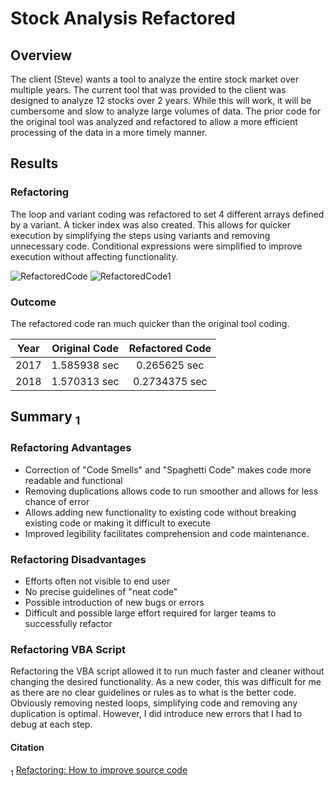 # Stock Analysis Refactored

## Overview
The client (Steve) wants a tool to analyze the entire stock market over multiple years. The current tool that was provided to the client was designed to analyze 12 stocks over 2 years. While this will work, it will be cumbersome and slow to analyze large volumes of data. The prior code for the original tool was analyzed and refactored to allow a more efficient processing of the data in a more timely manner. 

## Results
### Refactoring
The loop and variant coding was refactored to set 4 different arrays defined by a variant. A ticker index was also created. This allows for quicker execution by simplifying the steps using variants and removing unnecessary code. Conditional expressions were simplified to improve execution without affecting functionality.

![RefactoredCode](https://user-images.githubusercontent.com/114044192/195960844-8a5e7ba4-f80d-4e24-9f73-fcd5fe13fc22.PNG)
![RefactoredCode1](https://user-images.githubusercontent.com/114044192/195960856-5f844687-6cd2-4a0a-aa48-3eb7d17eec56.PNG)

### Outcome
The refactored code ran much quicker than the original tool coding. 

|Year | Original Code | Refactored Code |
|:---:|:-------------:|:---------------:|
|2017 | 1.585938 sec  |  0.265625 sec   |
|2018 | 1.570313 sec  |  0.2734375 sec  |

## Summary <sub>1</sub> 
### Refactoring Advantages
  - Correction of "Code Smells" and "Spaghetti Code" makes code more readable and functional
  - Removing duplications allows code to run smoother and allows for less chance of error
  - Allows adding new functionality to existing code without breaking existing code or making it difficult to execute
  - Improved legibility facilitates comprehension and code maintenance. 
  
### Refactoring Disadvantages
  - Efforts often not visible to end user
  - No precise guidelines of "neat code"
  - Possible introduction of new bugs or errors
  - Difficult and possible large effort required for larger teams to successfully refactor

### Refactoring VBA Script
Refactoring the VBA script allowed it to run much faster and cleaner without changing the desired functionality. As a new coder, this was difficult for me as there are no clear guidelines or rules as to what is the better code. Obviously removing nested loops, simplifying code and removing any duplication is optimal. However, I did introduce new errors that I had to debug at each step. 

#### Citation
<sub>1</sub> [Refactoring: How to improve source code](https://www.ionos.com/digitalguide/websites/web-development/what-is-refactoring/ "Refactoring: How to improve source code")
